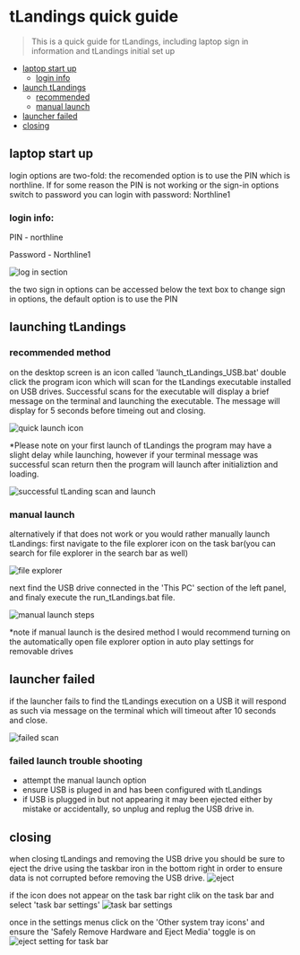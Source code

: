 # tLandings quick guide

> This is a quick guide for tLandings, including laptop sign in information and tLandings initial set up

<!-- toc -->

- [laptop start up](#heading)
  * [login info](#sub-heading)
- [launch tLandings](#heading)
  * [recommended](#sub-heading)
  * [manual launch](#sub-heading)
- [launcher failed](#heading)
- [closing](#heading)

## laptop start up
login options are two-fold: the recomended option is to use the PIN which is northline.
If for some reason the PIN is not working or the sign-in options switch to password you can login with password: Northline1

### login info:

PIN - northline

Password - Northline1

![log in section](imgs/log_in.png)

the two sign in options can be accessed below the text box to change sign in options, the default option is to use the PIN

## launching tLandings

### recommended method
on the desktop screen is an icon called 'launch_tLandings_USB.bat' double click the program icon which will scan for the tLandings executable installed on USB drives. Successful scans for the executable will display a brief message on the terminal and launching the executable. The message will display for 5 seconds before timeing out and closing.

![quick launch icon](imgs/quick_launch.png)

*Please note on your first launch of tLandings the program may have a slight delay while launching, however if your terminal message was successful scan return then the program will launch after initializtion and loading.

![successful tLanding scan and launch](imgs/successful_scan.png)

### manual launch
alternatively if that does not work or you would rather manually launch tLandings: first navigate to the file explorer icon on the task bar(you can search for file explorer in the search bar as well)

![file explorer](imgs/file_explorer.png)

next find the USB drive connected in the 'This PC' section of the left panel, and finaly execute the run_tLandings.bat file.

![manual launch steps](imgs/manual_launch.png)

*note if manual launch is the desired method I would recommend turning on the automatically open file explorer option in auto play settings for removable drives

## launcher failed
if the launcher fails to find the tLandings execution on a USB it will respond as such via message on the terminal which will timeout after 10 seconds and close.

![failed scan](imgs/fail_scan.png)

### failed launch trouble shooting
- attempt the manual launch option
- ensure USB is pluged in and has been configured with tLandings
- if USB is plugged in but not appearing it may been ejected either by mistake or accidentally, so unplug and replug the USB drive in.
  
## closing
when closing tLandings and removing the USB drive you should be sure to eject the drive using the taskbar iron in the bottom right in order to ensure data is not corrupted before removing the USB drive.
![eject](imgs/eject.png)

if the icon does not appear on the task bar right clik on the task bar and select 'task bar settings'
![task bar settings](imgs/task_bar.png)

once in the settings menus click on the 'Other system tray icons' and ensure the 'Safely Remove Hardware and Eject Media' toggle is on
![eject setting for task bar](imgs/eject_setting.png)




